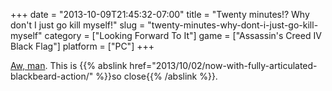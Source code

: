 +++
date = "2013-10-09T21:45:32-07:00"
title = "Twenty minutes!?  Why don't I just go kill myself!"
slug = "twenty-minutes-why-dont-i-just-go-kill-myself"
category = ["Looking Forward To It"]
game = ["Assassin's Creed IV Black Flag"]
platform = ["PC"]
+++

<a href="http://www.joystiq.com/2013/10/09/assassins-creed-4-has-five-hours-of-modern-day-play-most-of-it/">Aw, man</a>.  This is {{% abslink href="2013/10/02/now-with-fully-articulated-blackbeard-action/" %}}so close{{% /abslink %}}.
